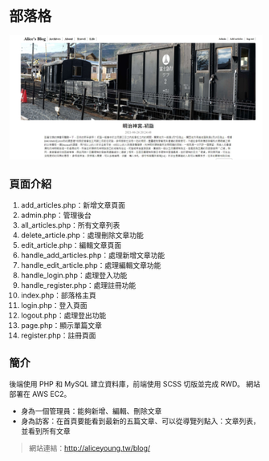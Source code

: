 # 部落格
![](./img/blog-demo.jpg)

## 頁面介紹
1. add_articles.php：新增文章頁面
2. admin.php：管理後台
3. all_articles.php：所有文章列表
4. delete_article.php：處理刪除文章功能
5. edit_article.php：編輯文章頁面
6. handle_add_articles.php：處理新增文章功能
7. handle_edit_article.php：處理編輯文章功能
8. handle_login.php：處理登入功能
9. handle_register.php：處理註冊功能
10. index.php：部落格主頁
11. login.php：登入頁面
12. logout.php：處理登出功能
13. page.php：顯示單篇文章
14. register.php：註冊頁面

## 簡介

後端使用 PHP 和 MySQL 建立資料庫，前端使用 SCSS 切版並完成 RWD。
網站部署在 AWS EC2。

* 身為一個管理員：能夠新增、編輯、刪除文章
* 身為訪客：在首頁要能看到最新的五篇文章、可以從導覽列點入：文章列表，並看到所有文章



> 網站連結：http://aliceyoung.tw/blog/
